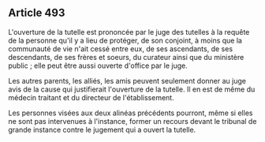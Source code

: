 Article 493
----
L'ouverture de la tutelle est prononcée par le juge des tutelles à la requête de
la personne qu'il y a lieu de protéger, de son conjoint, à moins que la
communauté de vie n'ait cessé entre eux, de ses ascendants, de ses descendants,
de ses frères et soeurs, du curateur ainsi que du ministère public ; elle peut
être aussi ouverte d'office par le juge.

Les autres parents, les alliés, les amis peuvent seulement donner au juge avis
de la cause qui justifierait l'ouverture de la tutelle. Il en est de même du
médecin traitant et du directeur de l'établissement.

Les personnes visées aux deux alinéas précédents pourront, même si elles ne sont
pas intervenues à l'instance, former un recours devant le tribunal de grande
instance contre le jugement qui a ouvert la tutelle.
